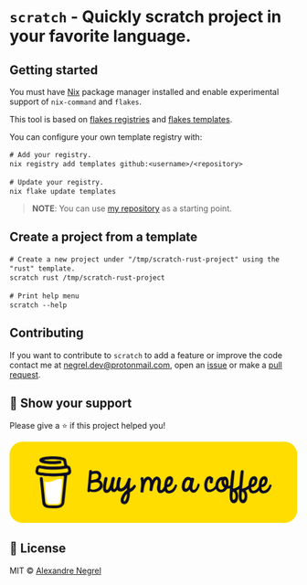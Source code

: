 # `scratch` - Quickly scratch project in your favorite language.

## Getting started

You must have [Nix](https://nixos.org/download.html) package manager installed and enable experimental support of `nix-command` and `flakes`.

This tool is based on [flakes registries](https://nixos.org/manual/nix/unstable/command-ref/new-cli/nix3-registry.html) and
[flakes templates](https://nixos.org/manual/nix/unstable/command-ref/new-cli/nix3-flake-init.html#template-definitions).

You can configure your own template registry with:
```shell
# Add your registry.
nix registry add templates github:<username>/<repository>

# Update your registry.
nix flake update templates
```

> **NOTE**: You can use [my repository](https://github.com/negrel/templates) as a starting point.

## Create a project from a template

```shell
# Create a new project under "/tmp/scratch-rust-project" using the "rust" template.
scratch rust /tmp/scratch-rust-project

# Print help menu
scratch --help
```

## Contributing
If you want to contribute to `scratch` to add a feature or improve the code contact me at [negrel.dev@protonmail.com](mailto:negrel.dev@protonmail.com), open an [issue](https://github.com/negrel/scratch/issues) or make a [pull request](https://github.com/negrel/scratch/pulls).

## :stars: Show your support
Please give a :star: if this project helped you!

[![buy me a coffee](.github/bmc-button.png)](https://www.buymeacoffee.com/negrel)

## :scroll: License

MIT © [Alexandre Negrel](https://www.negrel.dev/)
